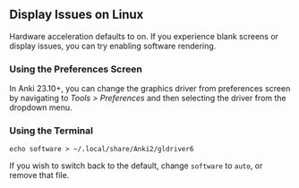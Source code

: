 ## Display Issues on Linux

Hardware acceleration defaults to on. If you experience blank screens
or display issues, you can try enabling software rendering.

### Using the Preferences Screen
In Anki 23.10+, you can change the graphics driver from preferences screen by
navigating to *Tools > Preferences* and then selecting the driver from the
dropdown menu.

### Using the Terminal
```
echo software > ~/.local/share/Anki2/gldriver6
```

If you wish to switch back to the default, change `software` to `auto`, or
remove that file.
